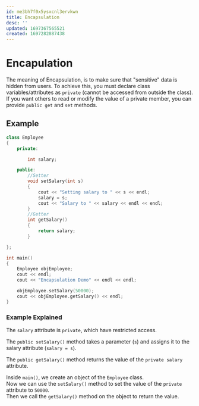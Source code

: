 ```yaml
---
id: me3bh7f0x5ysxcnl3ervkwn
title: Encapsulation
desc: ''
updated: 1697367565521
created: 1697282887438
---
```


# Encapulation  

The meaning of Encapsulation, is to make sure that "sensitive" data is hidden from users. To achieve this, you must declare class variables/attributes as `private` (cannot be accessed from outside the class). If you want others to read or modify the value of a private member, you can provide `public get` and `set` methods.  

## Example

```cpp
class Employee
{
    private:

        int salary;

    public:
        //Setter
        void setSalary(int s)
        {
            cout << "Setting salary to " << s << endl;
            salary = s;
            cout << "Salary to " << salary << endl << endl;
        }
        //Getter
        int getSalary()
        {
            return salary;
        }

};

int main()
{
    Employee objEmployee;
    cout << endl;
    cout << "Encapsulation Demo" << endl << endl;

    objEmployee.setSalary(50000);
    cout << objEmployee.getSalary() << endl;
}
```  

### Example Explained

The `salary` attribute is `private`, which have restricted access.  

The `public setSalary()` method takes a parameter (`s`) and assigns it to the salary attribute (`salary = s`).  

The `public getSalary()` method returns the value of the `private salary` attribute.  

Inside `main()`, we create an object of the `Employee` class.  
Now we can use the `setSalary()` method to set the value of the `private` attribute to `50000`.  
Then we call the `getSalary()` method on the object to return the value.  